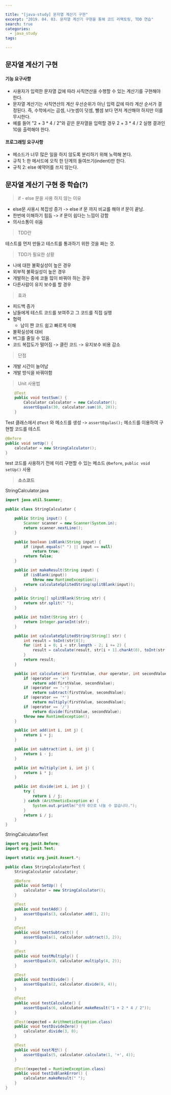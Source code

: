```yaml
---

title: "[java-study] 문자열 계산기 구현"
excerpt: "2019. 04. 03. 문자열 계산기 구현을 통해 코드 리팩토링, TDD 연습"
search: true
categories:
  - java_study
tags:

---
```


## 문자열 계산기 구현

#### 기능 요구사항

- 사용자가 입력한 문자열 값에 따라 사칙연산을 수행할 수 있는 계산기를 구현해야 한다.
- 문자열 계산기는 사칙연산의 계산 우선순위가 아닌 입력 값에 따라 계산 순서가 결정된다. 즉, 수학에서는 곱셈, 나눗셈이 덧셈, 뺄셈 보다 먼저 계산해야 하지만 이를 무시한다.
- 예를 들어 "2 + 3 * 4 / 2"와 같은 문자열을 입력할 경우 2 + 3 * 4 / 2 실행 결과인 10을 출력해야 한다.



#### 프로그래밍 요구사항

- 메소드가 너무 많은 일을 하지 않도록 분리하기 위해 노력해 본다.
- 규칙 1: 한 메서드에 오직 한 단계의 들여쓰기(indent)만 한다.
- 규칙 2: else 예약어를 쓰지 않는다.



## 문자열 계산기 구현 중 학습(?) 

> if - else 문을 사용 하지 않는 이유

- else문 사용시 복잡성 증가 -> else if 문 까지 비교를 해야 if 문이 끝남.
- 한번에 이해하기 힘듬 -> if 문이 쉽다는 느낌이 강함
- 의사소통이 쉬움



> TDD란

테스트를 먼저 만들고 테스트를 통과하기 위한 것을 짜는 것.



> TDD가 필요한 상황

- 나에 대한 불확실성이 높은 경우
- 외부적 불확실성이 높은 경우
- 개발하는 중에 코들 많이 바꿔야 하는 경우
- 다른사람이 유지 보수를 할 경우



> 효과

- 피드백 증가
- 남들에게 테스트 코드를 보여주고 그 코드를 직접 실행
- 협력
  - 남이 짠 코드 쉽고 빠르게 이해
- 불확실성에 대비
- 버그를 줄일 수 있음.
- 코드 복잡도가 떨어짐 -> 클린 코드 -> 유지보수 비용 감소



> 단점

- 개발 시간이 늘어남
- 개발 방식을 바꿔야함



> Unit 사용법

```java
    @Test
    public void testSum() {
        Calculator calculator = new Calculator();
        assertEquals(30, calculator.sum(10, 20));
    }
```

Test 클래스에서 `@Test` 와 메소드를 생성 -> `assertEqulas();` 메소드를 이용하여 구현할 코드를 테스트



```java
@Before
public void setUp() {
    calculator = new StringCalculator();
}
```

test 코드를 사용하기 전에 미리 구현할 수 있는 메소드 `@before`, `public void setUp()` 사용



>  **소스코드**

StringCalculator.java

```java
import java.util.Scanner;

public class StringCalculator {

    public String input() {
        Scanner scanner = new Scanner(System.in);
        return scanner.nextLine();
    }

    public boolean isBlank(String input) {
        if (input.equals(" ") || input == null)
            return true;
        return false;
    }

    public int makeResult(String input) {
        if (isBlank(input))
            throw new RuntimeException();
        return calculateSplitedString(splitBlank(input));
    }

    public String[] splitBlank(String str) {
        return str.split(" ");
    }

    public int toInt(String str) {
        return Integer.parseInt(str);
    }

    public int calculateSplitedString(String[] str) {
        int result = toInt(str[0]);
        for (int i = 0; i < str.length - 2; i += 2) {
            result = calculate(result, str[i + 1].charAt(0), toInt(str[i + 2]));
        }
        return result;
    }

    public int calculate(int firstValue, char operator, int secondValue) {
        if (operator == '+')
            return add(firstValue, secondValue);
        if (operator == '-')
            return subtract(firstValue, secondValue);
        if (operator == '*')
            return multiply(firstValue, secondValue);
        if (operator == '/')
            return divide(firstValue, secondValue);
        throw new RuntimeException();
    }

    public int add(int i, int j) {
        return i + j;
    }

    public int subtract(int i, int j) {
        return i - j;
    }

    public int multiply(int i, int j) {
        return i * j;
    }

    public int divide(int i, int j) {
        try {
            return i / j;
        } catch (ArithmeticException e) {
            System.out.println("숫자 0으로 나눌 수 없습니다.");
        }
        return i / j;
    }
}
```



StringCalculatorTest

```java
import org.junit.Before;
import org.junit.Test;

import static org.junit.Assert.*;

public class StringCalculatorTest {
    StringCalculator calculator;

    @Before
    public void SetUp() {
        calculator = new StringCalculator();
    }

    @Test
    public void testAdd() {
        assertEquals(3, calculator.add(1, 2));
    }

    @Test
    public void testSubtract() {
        assertEquals(1, calculator.subtract(3, 2));
    }

    @Test
    public void testMultiply() {
        assertEquals(8, calculator.multiply(4, 2));
    }

    @Test
    public void testDivide() {
        assertEquals(2, calculator.divide(8, 4));
    }

    @Test
    public void testCalculate() {
        assertEquals(6, calculator.makeResult("1 + 2 * 4 / 2"));
    }

    @Test(expected = ArithmeticException.class)
    public void testDivideZero() {
        calculator.divide(3, 0);
    }

    @Test
    public void test계산() {
        assertEquals(5, calculator.calculate(1, '+', 4));
    }

    @Test(expected = RuntimeException.class)
    public void testIsBlankError() {
        calculator.makeResult(" ");
    }
}
```





